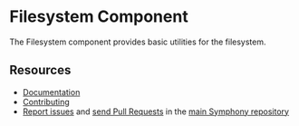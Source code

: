 Filesystem Component
====================

The Filesystem component provides basic utilities for the filesystem.

Resources
---------

  * [Documentation](https://symphony.com/doc/current/components/filesystem/index.html)
  * [Contributing](https://symphony.com/doc/current/contributing/index.html)
  * [Report issues](https://github.com/symphony/symphony/issues) and
    [send Pull Requests](https://github.com/symphony/symphony/pulls)
    in the [main Symphony repository](https://github.com/symphony/symphony)
